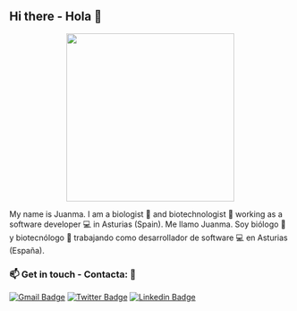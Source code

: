## Hi there - Hola 👋

<p align="center">
  <img src="https://i.giphy.com/media/POU01YSFVn8zK/giphy.webp" width="300px">
</p>

My name is Juanma. I am a biologist 🌱 and biotechnologist 🔬 working as a software developer 💻 in Asturias (Spain).
Me llamo Juanma. Soy biólogo 🌱 y biotecnólogo 🔬 trabajando como desarrollador de software 💻 en Asturias (España).

### :mailbox: Get in touch - Contacta: 💬
[![Gmail Badge](https://img.shields.io/badge/-juanmgar@gmail.com-c14438?style=flat-square&logo=Gmail&logoColor=white)](mailto:juanmgar@gmail.com)
[![Twitter Badge](https://img.shields.io/badge/-juanmgar-blue?style=flat-square&logo=twitter&logoColor=white)](https://www.twitter.com/juanmgar/)
[![Linkedin Badge](https://img.shields.io/badge/-juanmgar-blue?style=flat-square&logo=Linkedin&logoColor=white)](https://www.linkedin.com/in/juanmgar/)
